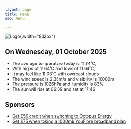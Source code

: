 ```yaml
---
layout: page
title: Menu
seo: Menu

---
```


![Logo](/images/logo.jpg){:width="832px"}

<!-- weather_marker starts -->
## On Wednesday, 01 October 2025

- The average temperature today is 11.64˚C,
- With highs of 11.64˚C and lows of 11.64˚C,
- It may feel like 11.03˚C with overcast clouds
- The wind speed is 2.36m/s and visibility is 10000m
- The pressure is 1026hPa and humidity is 83%
- The sun will rise at 06:09 and set at 17:46

<!-- weather_marker ends -->

## Sponsors

- [Get £50 credit when switching to Octopus Energy](https://bit.ly/3oD1nnS)
- [Get £75 when taking a 1000mb YouFibre broadband plan](https://aklam.io/91zWhU?)
